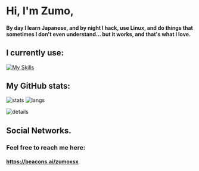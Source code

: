 # Hi, I'm Zumo,
#### By day I learn Japanese, and by night I hack, use Linux, and do things that sometimes I don't even understand... but it works, and that's what I love.

## I currently use:
[![My Skills](https://skillicons.dev/icons?i=arch,py,linux,bash,neovim,&theme=dark)](https://skillicons.dev)

## My GitHub stats:
![stats](https://github-profile-summary-cards.vercel.app/api/cards/stats?username=Zumoxsx&card_width=350&theme=tokyonight)
![langs](https://github-readme-stats.vercel.app/api/top-langs/?username=Zumoxsx&card_width=350&layout=compact&hide_border=true&theme=tokyonight&")

![details](https://github-profile-summary-cards.vercel.app/api/cards/profile-details?username=Zumoxsx&theme=tokyonight) 


##  Social Networks.
### Feel free to reach me here:
#### https://beacons.ai/zumoxsx
